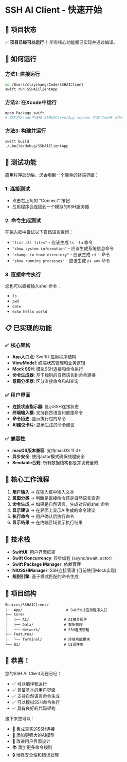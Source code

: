 # SSH AI Client - 快速开始

## 🎉 项目状态

✅ **项目已经可以运行！** 所有核心功能都已实现并通过编译。

## 🚀 如何运行

### 方法1: 直接运行
```bash
cd /Users/clayzhang/Code/SSHAIClient
swift run SSHAIClientApp
```

### 方法2: 在Xcode中运行
```bash
open Package.swift
# 然后在Xcode中选择 SSHAIClientApp scheme 并按 Cmd+R 运行
```

### 方法3: 构建并运行
```bash
swift build
./.build/debug/SSHAIClientApp
```

## 🧪 测试功能

应用程序启动后，您会看到一个简单的终端界面：

### 1. 连接测试
- 点击右上角的 "Connect" 按钮
- 应用程序会连接到一个模拟的SSH服务器

### 2. 命令生成测试
在输入框中尝试以下自然语言查询：
- `"list all files"` - 应该生成 `ls -la` 命令
- `"show system information"` - 应该生成系统信息命令
- `"change to home directory"` - 应该生成 `cd ~` 命令
- `"show running processes"` - 应该生成 `ps aux` 命令

### 3. 直接命令执行
您也可以直接输入shell命令：
- `ls`
- `pwd` 
- `date`
- `echo hello world`

## 📋 已实现的功能

### ✅ 核心架构
- **App入口点**: SwiftUI应用程序结构
- **ViewModel**: 终端状态管理和业务逻辑
- **Mock SSH**: 模拟SSH连接和命令执行
- **命令生成器**: 基于规则的自然语言到命令转换
- **意图分类器**: 区分直接命令和AI查询

### ✅ 用户界面
- **连接状态指示器**: 显示SSH连接状态
- **终端输入框**: 支持自然语言和直接命令
- **命令历史**: 显示执行过的命令
- **AI建议卡片**: 显示生成的命令建议

### ✅ 兼容性
- **macOS版本兼容**: 支持macOS 11.0+
- **异步安全**: 使用actor模式确保线程安全
- **Sendable合规**: 所有数据结构都是并发安全的

## 🎯 核心工作流程

1. **用户输入** → 在输入框中输入文本
2. **意图分类** → 判断是直接命令还是自然语言查询  
3. **命令生成** → 如果是自然语言，生成对应的shell命令
4. **显示建议** → 在界面上显示AI生成的命令建议
5. **执行命令** → 用户确认后执行命令
6. **显示结果** → 在终端区域显示执行结果

## 🔧 技术栈

- **SwiftUI**: 用户界面框架
- **Swift Concurrency**: 异步编程 (async/await, actor)
- **Swift Package Manager**: 依赖管理
- **NIOSSHManager**: SSH连接管理 (目前使用Mock实现)
- **规则引擎**: 基于模式匹配的命令生成

## 📁 项目结构

```
Sources/SSHAIClient/
├── App/                    # SwiftUI应用程序入口
├── Core/
│   ├── AI/                # AI相关组件
│   ├── Data/              # 数据管理
│   └── Network/           # SSH连接管理
├── Features/
│   └── Terminal/          # 终端功能模块
└── UI/                    # UI组件库
```

## 🎉 恭喜！

您的SSH AI Client现在已经：
- ✅ 可以编译和运行
- ✅ 具备基本的用户界面
- ✅ 支持自然语言命令生成
- ✅ 可以模拟SSH命令执行
- ✅ 具有良好的代码架构

接下来您可以：
- 🔧 集成真实的SSH连接
- 🤖 添加更强大的AI模型
- 🎨 改进用户界面设计
- 📚 添加更多命令规则
- 🔒 增强安全性和错误处理
